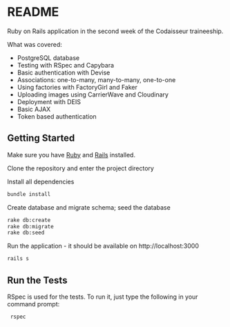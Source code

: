 # README

Ruby on Rails application in the second week of the Codaisseur traineeship.

What was covered:
* PostgreSQL database
* Testing with RSpec and Capybara
* Basic authentication with Devise
* Associations: one-to-many, many-to-many, one-to-one
* Using factories with FactoryGirl and Faker
* Uploading images using CarrierWave and Cloudinary
* Deployment with DEIS
* Basic AJAX
* Token based authentication

## Getting Started

Make sure you have [Ruby](https://www.ruby-lang.org/en/documentation/installation/) and [Rails](http://guides.rubyonrails.org/getting_started.html#installing-rails) installed.

Clone the repository and enter the project directory

Install all dependencies
```bash
bundle install
```

Create database and migrate schema; seed the database
```bash
rake db:create
rake db:migrate
rake db:seed
```

Run the application - it should be available on http://localhost:3000
```bash
rails s
```

## Run the Tests

RSpec is used for the tests. To run it, just type the following in your command prompt:

```bash
 rspec
```
